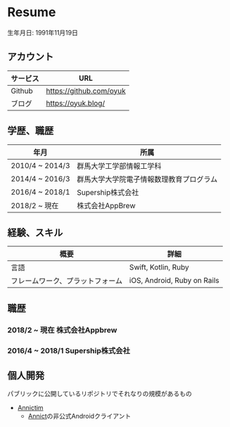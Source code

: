 # Resume
生年月日: 1991年11月19日

## アカウント

|  サービス  |  URL  |
| ---- | ---- |
| Github | https://github.com/oyuk
| ブログ  | https://oyuk.blog/ 

## 学歴、職歴

|  年月  |  所属  |
| ---- | ---- |
|  2010/4 ~ 2014/3  |  群馬大学工学部情報工学科  |
|  2014/4 ~ 2016/3  |  群馬大学大学院電子情報数理教育プログラム  |
|  2016/4 ~ 2018/1  |  Supership株式会社 |
|  2018/2 ~ 現在     | 株式会社AppBrew

## 経験、スキル

|  概要 |  詳細  |
| ---- | ---- |
| 言語 | Swift, Kotlin, Ruby |
| フレームワーク、プラットフォーム| iOS, Android, Ruby on Rails |


## 職歴
### 2018/2 ~ 現在 株式会社Appbrew

### 2016/4 ~ 2018/1 Supership株式会社

## 個人開発

パブリックに公開しているリポジトリでそれなりの規模があるもの
- [Annictim](https://github.com/oyuk/Annictim)
  - [Annict](https://annict.com/)の非公式Androidクライアント
